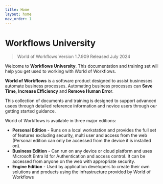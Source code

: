```yaml
---
title: Home
layout: home
nav_order: 1
---
```



# Workflows University

> World of Workflows Version 1.7.909 Released July 2024

Welcome to **Workflows University**. This documentation and training set will help you get used to working with World of Workflows.

**World of Workflows** is a software product designed to assist businesses automate business processes. Automating business processes can **Save Time**, **Increase Efficiency** and **Remove Human Error**.

This collection of documents and training is designed to support advanced usees through detailed reference information and novice users through our getting started guidance.

World of Workflows is available in three major editions:

- **Personal Edition** - Runs on a local workstation and provides the full set of features excluding security, multi user and access from the web (Personal edition can only be accessed from the device it is installed on).
- **Business Edition** - Can run on any device or cloud platform and uses Microsoft Entra Id for Authentication and access control. It can be accessed from anyone on the web with appropriate security.
- **Engine Edition** - Used by application developers to create their own solutions and products using the infrastructure provided by World of Workflows







